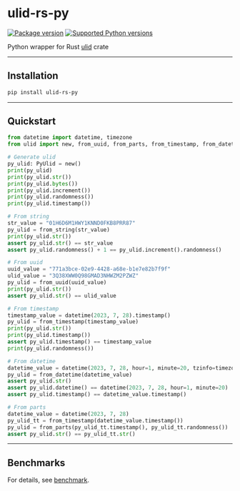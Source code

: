 # ulid-rs-py

[![Package version](https://img.shields.io/pypi/v/ulid-rs-py?color=%2334D058&label=pypi%20package)](https://pypi.org/project/ulid-rs-py/)
[![Supported Python versions](https://img.shields.io/pypi/pyversions/ulid-rs-py.svg?color=%2334D058)](https://pypi.org/project/ulid-rs-py/)

Python wrapper for Rust [ulid](https://github.com/dylanhart/ulid-rs) crate

---

## Installation

```bash
pip install ulid-rs-py
```

---

## Quickstart

```python
from datetime import datetime, timezone
from ulid import new, from_uuid, from_parts, from_timestamp, from_datetime, from_string, PyUlid

# Generate ulid
py_ulid: PyUlid = new()
print(py_ulid)
print(py_ulid.str())
print(py_ulid.bytes())
print(py_ulid.increment())
print(py_ulid.randomness())
print(py_ulid.timestamp())

# From string
str_value = "01H6D6M1HWY1KNND0FKB8PRR87"
py_ulid = from_string(str_value)
print(py_ulid.str())
assert py_ulid.str() == str_value
assert py_ulid.randomness() + 1 == py_ulid.increment().randomness()

# From uuid
uuid_value = "771a3bce-02e9-4428-a68e-b1e7e82b7f9f"
ulid_value = "3Q38XWW0Q98GMAD3NHWZM2PZWZ"
py_ulid = from_uuid(uuid_value)
print(py_ulid.str())
assert py_ulid.str() == ulid_value

# From timestamp
timestamp_value = datetime(2023, 7, 28).timestamp()
py_ulid = from_timestamp(timestamp_value)
print(py_ulid.str())
print(py_ulid.timestamp())
assert py_ulid.timestamp() == timestamp_value
print(py_ulid.randomness())

# From datetime
datetime_value = datetime(2023, 7, 28, hour=1, minute=20, tzinfo=timezone.utc)
py_ulid = from_datetime(datetime_value)
assert py_ulid.str()
assert py_ulid.datetime() == datetime(2023, 7, 28, hour=1, minute=20)
assert py_ulid.timestamp() == datetime_value.timestamp()

# From parts
datetime_value = datetime(2023, 7, 28)
py_ulid_tt = from_timestamp(datetime_value.timestamp())
py_ulid = from_parts(py_ulid_tt.timestamp(), py_ulid_tt.randomness())
assert py_ulid.str() == py_ulid_tt.str()

```

---

## Benchmarks
For details, see [benchmark](https://github.com/rp-libs/ulid-rs-py/blob/main/tests/benchmarks/README.md).

